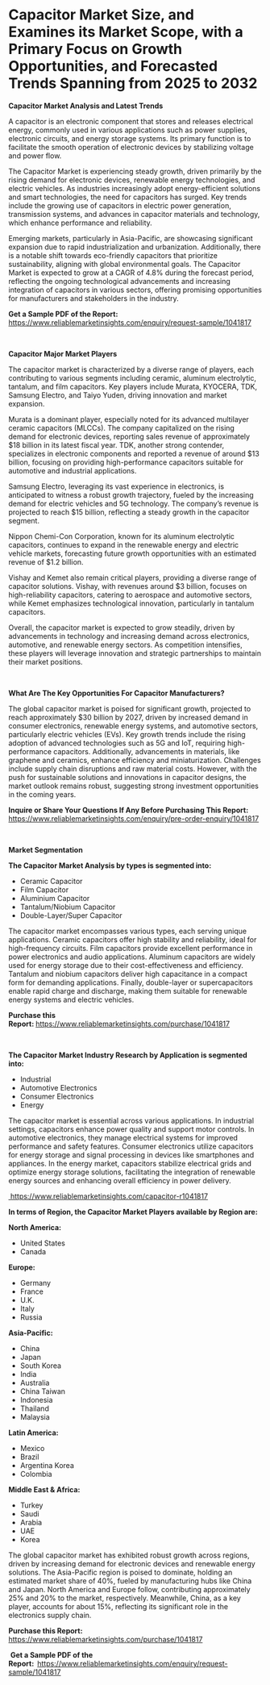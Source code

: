 <p><h1>Capacitor Market Size, and Examines its Market Scope, with a Primary Focus on Growth Opportunities, and Forecasted Trends Spanning from 2025 to 2032</h1></p><p><strong>Capacitor Market Analysis and Latest Trends</strong></p>
<p><p>A capacitor is an electronic component that stores and releases electrical energy, commonly used in various applications such as power supplies, electronic circuits, and energy storage systems. Its primary function is to facilitate the smooth operation of electronic devices by stabilizing voltage and power flow.</p><p>The Capacitor Market is experiencing steady growth, driven primarily by the rising demand for electronic devices, renewable energy technologies, and electric vehicles. As industries increasingly adopt energy-efficient solutions and smart technologies, the need for capacitors has surged. Key trends include the growing use of capacitors in electric power generation, transmission systems, and advances in capacitor materials and technology, which enhance performance and reliability.</p><p>Emerging markets, particularly in Asia-Pacific, are showcasing significant expansion due to rapid industrialization and urbanization. Additionally, there is a notable shift towards eco-friendly capacitors that prioritize sustainability, aligning with global environmental goals. The Capacitor Market is expected to grow at a CAGR of 4.8% during the forecast period, reflecting the ongoing technological advancements and increasing integration of capacitors in various sectors, offering promising opportunities for manufacturers and stakeholders in the industry.</p></p>
<p><strong>Get a Sample PDF of the Report:&nbsp;</strong> <a href="https://www.reliablemarketinsights.com/enquiry/request-sample/1041817?utm_campaign=3318&utm_medium=2&utm_source=Github&utm_content=ia&utm_term=15042025&utm_id=capacitor">https://www.reliablemarketinsights.com/enquiry/request-sample/1041817</a></p>
<p>&nbsp;</p>
<p><strong>Capacitor Major Market Players</strong></p>
<p><p>The capacitor market is characterized by a diverse range of players, each contributing to various segments including ceramic, aluminum electrolytic, tantalum, and film capacitors. Key players include Murata, KYOCERA, TDK, Samsung Electro, and Taiyo Yuden, driving innovation and market expansion.</p><p>Murata is a dominant player, especially noted for its advanced multilayer ceramic capacitors (MLCCs). The company capitalized on the rising demand for electronic devices, reporting sales revenue of approximately $18 billion in its latest fiscal year. TDK, another strong contender, specializes in electronic components and reported a revenue of around $13 billion, focusing on providing high-performance capacitors suitable for automotive and industrial applications.</p><p>Samsung Electro, leveraging its vast experience in electronics, is anticipated to witness a robust growth trajectory, fueled by the increasing demand for electric vehicles and 5G technology. The company’s revenue is projected to reach $15 billion, reflecting a steady growth in the capacitor segment.</p><p>Nippon Chemi-Con Corporation, known for its aluminum electrolytic capacitors, continues to expand in the renewable energy and electric vehicle markets, forecasting future growth opportunities with an estimated revenue of $1.2 billion.</p><p>Vishay and Kemet also remain critical players, providing a diverse range of capacitor solutions. Vishay, with revenues around $3 billion, focuses on high-reliability capacitors, catering to aerospace and automotive sectors, while Kemet emphasizes technological innovation, particularly in tantalum capacitors.</p><p>Overall, the capacitor market is expected to grow steadily, driven by advancements in technology and increasing demand across electronics, automotive, and renewable energy sectors. As competition intensifies, these players will leverage innovation and strategic partnerships to maintain their market positions.</p></p>
<p>&nbsp;</p>
<p><strong>What Are The Key Opportunities For Capacitor Manufacturers?</strong></p>
<p><p>The global capacitor market is poised for significant growth, projected to reach approximately $30 billion by 2027, driven by increased demand in consumer electronics, renewable energy systems, and automotive sectors, particularly electric vehicles (EVs). Key growth trends include the rising adoption of advanced technologies such as 5G and IoT, requiring high-performance capacitors. Additionally, advancements in materials, like graphene and ceramics, enhance efficiency and miniaturization. Challenges include supply chain disruptions and raw material costs. However, with the push for sustainable solutions and innovations in capacitor designs, the market outlook remains robust, suggesting strong investment opportunities in the coming years.</p></p>
<p><strong>Inquire or Share Your Questions If Any Before Purchasing This Report:</strong> <a href="https://www.reliablemarketinsights.com/enquiry/pre-order-enquiry/1041817?utm_campaign=3318&utm_medium=2&utm_source=Github&utm_content=ia&utm_term=15042025&utm_id=capacitor">https://www.reliablemarketinsights.com/enquiry/pre-order-enquiry/1041817</a></p>
<p>&nbsp;</p>
<p><strong>Market Segmentation</strong></p>
<p><strong>The Capacitor Market Analysis by types is segmented into:</strong></p>
<p><ul><li>Ceramic Capacitor</li><li>Film Capacitor</li><li>Aluminium Capacitor</li><li>Tantalum/Niobium Capacitor</li><li>Double-Layer/Super Capacitor</li></ul></p>
<p><p>The capacitor market encompasses various types, each serving unique applications. Ceramic capacitors offer high stability and reliability, ideal for high-frequency circuits. Film capacitors provide excellent performance in power electronics and audio applications. Aluminum capacitors are widely used for energy storage due to their cost-effectiveness and efficiency. Tantalum and niobium capacitors deliver high capacitance in a compact form for demanding applications. Finally, double-layer or supercapacitors enable rapid charge and discharge, making them suitable for renewable energy systems and electric vehicles.</p></p>
<p><strong>Purchase this Report:&nbsp;</strong><a href="https://www.reliablemarketinsights.com/purchase/1041817?utm_campaign=3318&utm_medium=2&utm_source=Github&utm_content=ia&utm_term=15042025&utm_id=capacitor">https://www.reliablemarketinsights.com/purchase/1041817</a></p>
<p>&nbsp;</p>
<p><strong>The Capacitor Market Industry Research by Application is segmented into:</strong></p>
<p><ul><li>Industrial</li><li>Automotive Electronics</li><li>Consumer Electronics</li><li>Energy</li></ul></p>
<p><p>The capacitor market is essential across various applications. In industrial settings, capacitors enhance power quality and support motor controls. In automotive electronics, they manage electrical systems for improved performance and safety features. Consumer electronics utilize capacitors for energy storage and signal processing in devices like smartphones and appliances. In the energy market, capacitors stabilize electrical grids and optimize energy storage solutions, facilitating the integration of renewable energy sources and enhancing overall efficiency in power delivery.</p></p>
<p><a href="https://www.reliablemarketinsights.com/capacitor-r1041817?utm_campaign=3318&utm_medium=2&utm_source=Github&utm_content=ia&utm_term=15042025&utm_id=capacitor">&nbsp;https://www.reliablemarketinsights.com/capacitor-r1041817</a></p>
<p><strong>In terms of Region, the Capacitor Market Players available by Region are:</strong></p>
<p>
    <p> <strong> North America: </strong>
        <ul>
            <li>United States</li>
            <li>Canada</li>
        </ul>
        </p> 
    <p> <strong> Europe: </strong>
        <ul>
            <li>Germany</li>
            <li>France</li>
            <li>U.K.</li>
            <li>Italy</li>
            <li>Russia</li>
        </ul>
        </p> 
    <p> <strong> Asia-Pacific: </strong>
        <ul>
            <li>China</li>
            <li>Japan</li>
            <li>South Korea</li>
            <li>India</li>
            <li>Australia</li>
            <li>China Taiwan</li>
            <li>Indonesia</li>
            <li>Thailand</li>
            <li>Malaysia</li>
        </ul>
        </p> 
    <p> <strong> Latin America: </strong>
        <ul>
            <li>Mexico</li>
            <li>Brazil</li>
            <li>Argentina Korea</li>
            <li>Colombia</li>
        </ul>
        </p> 
    <p> <strong> Middle East & Africa: </strong>
        <ul>
            <li>Turkey</li>
            <li>Saudi</li>
            <li>Arabia</li>
            <li>UAE</li>
            <li>Korea</li>
        </ul>
    </p>
    </p>
<p><p>The global capacitor market has exhibited robust growth across regions, driven by increasing demand for electronic devices and renewable energy solutions. The Asia-Pacific region is poised to dominate, holding an estimated market share of 40%, fueled by manufacturing hubs like China and Japan. North America and Europe follow, contributing approximately 25% and 20% to the market, respectively. Meanwhile, China, as a key player, accounts for about 15%, reflecting its significant role in the electronics supply chain.</p></p>
<p><strong>Purchase this Report: </strong><a href="https://www.reliablemarketinsights.com/purchase/1041817?utm_campaign=3318&utm_medium=2&utm_source=Github&utm_content=ia&utm_term=15042025&utm_id=capacitor">https://www.reliablemarketinsights.com/purchase/1041817</a></p>
<p>&nbsp;<strong>Get a Sample PDF of the Report:&nbsp;&nbsp;</strong><a href="https://www.reliablemarketinsights.com/enquiry/request-sample/1041817?utm_campaign=3318&utm_medium=2&utm_source=Github&utm_content=ia&utm_term=15042025&utm_id=capacitor">https://www.reliablemarketinsights.com/enquiry/request-sample/1041817</a></p>
<p><strong></strong></p>
<p><p></p><p></p><p></p></p>